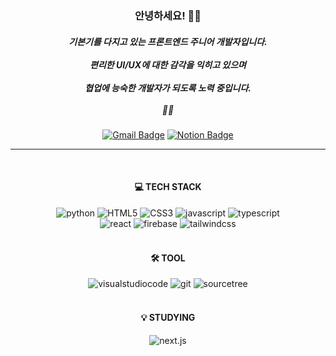 <div align=center>

### 안녕하세요! 🙋‍♀️

##### 기본기를 다지고 있는 프론트엔드 주니어 개발자입니다. <br><br> 편리한 UI/UX에 대한 감각을 익히고 있으며 <br><br> 협업에 능숙한 개발자가 되도록 노력 중입니다. <br><br> 🏃‍♀️

  [![Gmail Badge](https://img.shields.io/badge/Gmail-d14836?style=flat-square&logo=Gmail&logoColor=white&link=mailto:wlsgul326482@gmail.com)](wlsgul326@gmail.com)
  [![Notion Badge](https://img.shields.io/badge/Notion-000000?style=flat-square&logo=Notion&logoColor=white&link=https://www.notion.so/8ee0e4aeedc74ae384b6d4377337b030)](https://www.notion.so/8ee0e4aeedc74ae384b6d4377337b030)

  <hr><br>
  
  #### 💻 TECH STACK
  
  <img alt="python" src="https://img.shields.io/badge/python-3776AB?style=flat-square&logo=python&logoColor=white"/>
  <img alt="HTML5" src="https://img.shields.io/badge/HTML5-E34F26?style=flat-square&logo=html5&logoColor=white"/> 
  <img alt="CSS3" src="https://img.shields.io/badge/CSS3-1572B6?style=flat-square&logo=CSS3&logoColor=white"/> 
  <img alt="javascript" src="https://img.shields.io/badge/javascript-F7DF1E?style=flat-square&logo=javascript&logoColor=white"/> 
  <img alt="typescript" src="https://img.shields.io/badge/typescript-3178C6?style=flat-square&logo=typescript&logoColor=white"/> <br>

  <img alt="react" src="https://img.shields.io/badge/react-61DAFB?style=flat-square&logo=react&logoColor=white"/> 
  <img alt="firebase" src="https://img.shields.io/badge/firebase-FFCA28?style=flat-square&logo=firebase&logoColor=white"/> 
  <img alt="tailwindcss" src="https://img.shields.io/badge/tailwindcss-06B6D4?style=flat-square&logo=tailwindcss&logoColor=white"/> <br><br>

  #### 🛠 TOOL
  <img alt="visualstudiocode" src="https://img.shields.io/badge/visualstudiocode-007ACC?style=flat-square&logo=visualstudiocode&logoColor=white"/> 
  <img alt="git" src="https://img.shields.io/badge/git-F05032?style=flat-square&logo=git&logoColor=white"/> 
  <img alt="sourcetree" src="https://img.shields.io/badge/sourcetree-0052CC?style=flat-square&logo=sourcetree&logoColor=white"/> <br><br>
  
  #### 💡 STUDYING

  <img alt="next.js" src="https://img.shields.io/badge/next.js-000000?style=flat-square&logo=next.js&logoColor=white"/>

</div>

<!--
**garlicscape/garlicscape** is a ✨ _special_ ✨ repository because its `README.md` (this file) appears on your GitHub profile.

Here are some ideas to get you started:
style="display:flex; flex-direction:column; align-items:center;
- 🔭 I’m currently working on ...
- 🌱 I’m currently learning ...
- 👯 I’m looking to collaborate on ...
- 🤔 I’m looking for help with ...
- 💬 Ask me about ...
- 📫 How to reach me: ...
- 😄 Pronouns: ...
- ⚡ Fun fact: ...
-->
